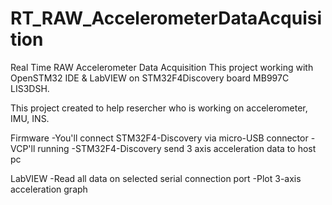 # RT_RAW_AccelerometerDataAcquisition
Real Time RAW Accelerometer Data Acquisition
This project working with OpenSTM32 IDE &amp; LabVIEW on STM32F4Discovery board MB997C LIS3DSH.

This project created to help resercher who is working on accelerometer, IMU, INS.

Firmware
-You'll connect STM32F4-Discovery via micro-USB connector
-VCP'll running
-STM32F4-Discovery send 3 axis acceleration data to host pc

LabVIEW
-Read all data on selected serial connection port
-Plot 3-axis acceleration graph
